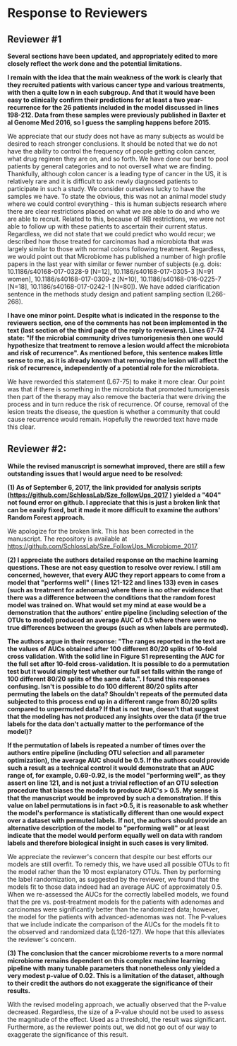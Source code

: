 # Response to Reviewers

## Reviewer #1

**Several sections have been updated, and appropriately edited to more closely reflect the work done and the potential limitations.**

**I remain with the idea that the main weakness of the work is clearly that they recruited patients with various cancer type and various treatments, with then a quite low n in each subgroup. And that it would have been easy to clinically confirm their predictions for at least a two year-recurrence for the 26 patients included in the model discussed in lines 198-212. Data from these samples were previously published in Baxter et al Genome Med 2016, so I guess the sampling happens before 2015.**

We appreciate that our study does not have as many subjects as would be desired to reach stronger conclusions. It should be noted that we do not have the ability to control the frequency of people getting colon cancer, what drug regimen they are on, and so forth. We have done our best to pool patients by general categories and to not oversell what we are finding. Thankfully, although colon cancer is a leading type of cancer in the US, it is relatively rare and it is difficult to ask newly diagnosed patients to participate in such a study. We consider ourselves lucky to have the samples we have. To state the obvious, this was not an animal model study where we could control everything - this is human subjects research where there are clear restrictions placed on what we are able to do and who we are able to recruit. Related to this, because of IRB restrictions, we were not able to follow up with these patients to ascertain their current status. Regardless, we did not state that we could predict who would recur; we described how those treated for carcinomas had a microbiota that was largely similar to those with normal colons following treatment. Regardless, we would point out that Microbiome has published a number of high profile papers in the last year with similar or fewer number of subjects (e.g. dois: 10.1186/s40168-017-0328-9 [N=12], 10.1186/s40168-017-0305-3 [N=91 women], 10.1186/s40168-017-0309-z [N=10], 10.1186/s40168-016-0225-7 [N=18], 10.1186/s40168-017-0242-1 [N=80]). We have added clarification sentence in the methods study design and patient sampling section (L266-268).


**I have one minor point. Despite what is indicated in the response to the reviewers section, one of the comments has not been implemented in the text (last section of the third page of the reply to reviewers). Lines 67-74 state: "If the microbial community drives tumorigenesis then one would hypothesize that treatment to remove a lesion would affect the microbiota and risk of recurrence". As mentioned before, this sentence makes little sense to me, as it is already known that removing the lesion will affect the risk of recurrence, independently of a potential role for the microbiota.**

We have reworded this statement (L67-75) to make it more clear. Our point was that if there is something in the microbiota that promoted tumorigenesis then part of the therapy may also remove the bacteria that were driving the process and in turn reduce the risk of recurrence. Of course, removal of the lesion treats the disease, the question is whether a community that could cause recurrence would remain. Hopefully the reworded text have made this clear.



## Reviewer #2:

**While the revised manuscript is somewhat improved, there are still a few outstanding issues that I would argue need to be resolved:**

**(1)	As of September 6, 2017, the link provided for analysis scripts (https://github.com/SchlossLab/Sze_followUps_2017 ) yielded a "404" not found error on github. I appreciate that this is just a broken link that can be easily fixed, but it made it more difficult to examine the authors' Random Forest approach.**

We apologize for the broken link. This has been corrected in the manuscript. The repository is available at https://github.com/SchlossLab/Sze_FollowUps_Microbiome_2017.


**(2)	I appreciate the authors detailed response on the machine learning questions. These are not easy question to resolve over review. I still am concerned, however, that every AUC they report appears to come from a model that "performs well" ( lines 121-122 and lines 133) even in cases (such as treatment for adenomas) where there is no other evidence that there was a difference between the conditions that the random forest model was trained on. What would set my mind at ease would be a demonstration that the authors' entire pipeline (including selection of the OTUs to model) produced an average AUC of 0.5 where there were no true differences between the groups (such as when labels are permuted).**

**The authors argue in their response: "The ranges reported in the text are the values of AUCs obtained after 100 different 80/20 splits of 10-fold cross validation. With the solid line in Figure S1 representing the AUC for the full set after 10-fold cross-validation. It is possible to do a permutation test but it would simply test whether our full set falls within the range of 100 different 80/20 splits of the same data.". I found this responses confusing. Isn't is possible to do 100 different 80/20 splits after permuting the labels on the data? Shouldn't repeats of the permuted data subjected to this process end up in a different range from 80/20 splits compared to unpermuted data? If that is not true, doesn't that suggest that the modeling has not produced any insights over the data (if the true labels for the data don't actually matter to the performance of the model)?**

**If the permutation of labels is repeated a number of times over the authors entire pipeline (including OTU selection and all parameter optimization), the average AUC should be 0.5. If the authors could provide such a result as a technical control it would demonstrate that an AUC range of, for example, 0.69-0.92, is the model "performing well", as they assert on line 121, and is not just a trivial reflection of an OTU selection procedure that biases the models to produce AUC's > 0.5. My sense is that the manuscript would be improved by such a demonstration. If this value on label permutations is in fact >0.5, it is reasonable to ask whether the model's performance is statistically different than one would expect over a dataset with permuted labels. If not, the authors should provide an alternative description of the model to "performing well" or at least indicate that the model would perform equally well on data with random labels and therefore biological insight in such cases is very limited.**

We appreciate the reviewer's concern that despite our best efforts our models are still overfit. To remedy this, we have used all possible OTUs to fit the model rather than the 10 most explanatory OTUs. Then by performing the label randomization, as suggested by the reviewer, we found that the models fit to those data indeed had an average AUC of approximately 0.5. When we re-assessed the AUCs for the correctly labelled models, we found that the pre vs. post-treatment models for the patients with adenomas and carcinomas were significantly better than the randomized data; however, the model for the patients with advanced-adenomas was not. The P-values that we include indicate the comparison of the AUCs for the models fit to the observed and randomized data (L126-127). We hope that this alleviates the reviewer's concern.



**(3)	The conclusion that the cancer microbiome reverts to a more normal microbiome remains dependent on this complex machine learning pipeline with many tunable parameters that nonetheless only yielded a very modest p-value of 0.02. This is a limitation of the dataset, although to their credit the authors do not exaggerate the significance of their results.**

With the revised modeling approach, we actually observed that the P-value decreased. Regardless, the size of a P-value should not be used to assess the magnitude of the effect. Used as a threshold, the result was significant. Furthermore, as the reviewer points out, we did not go out of our way to exaggerate the significance of this result.
